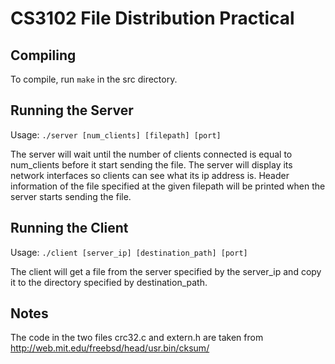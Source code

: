 # CS3102 File Distribution Practical

## Compiling
To compile, run `make` in the src directory.


## Running the Server
Usage: 
`./server [num_clients] [filepath] [port]`

The server will wait until the number of clients connected is equal to num_clients before it start sending the file.
The server will display its network interfaces so clients can see what its ip address is.
Header information of the file specified at the given filepath will be printed when the server starts sending the file.


## Running the Client
Usage: 
`./client [server_ip] [destination_path] [port]`

The client will get a file from the server specified by the server_ip and copy it to the directory specified by destination_path.


## Notes
The code in the two files crc32.c and extern.h are taken from http://web.mit.edu/freebsd/head/usr.bin/cksum/
